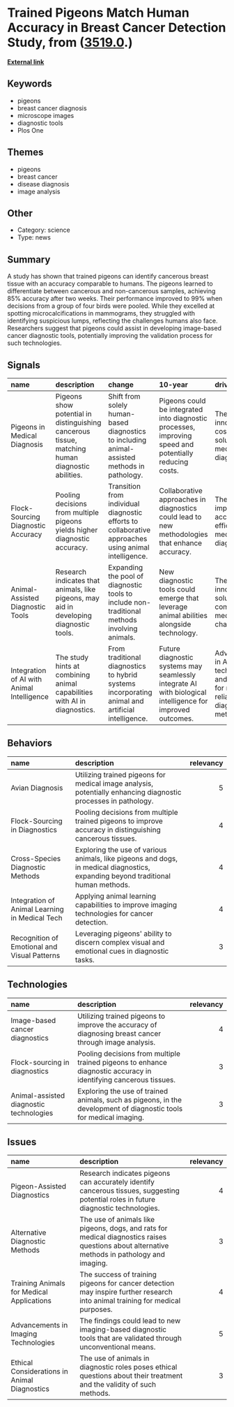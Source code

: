 # __Trained Pigeons Match Human Accuracy in Breast Cancer Detection Study__, from ([3519.0](https://kghosh.substack.com/p/3519.0).)

__[External link](https://www.bbc.com/news/science-environment-34878151.amp)__



## Keywords

* pigeons
* breast cancer diagnosis
* microscope images
* diagnostic tools
* Plos One

## Themes

* pigeons
* breast cancer
* disease diagnosis
* image analysis

## Other

* Category: science
* Type: news

## Summary

A study has shown that trained pigeons can identify cancerous breast tissue with an accuracy comparable to humans. The pigeons learned to differentiate between cancerous and non-cancerous samples, achieving 85% accuracy after two weeks. Their performance improved to 99% when decisions from a group of four birds were pooled. While they excelled at spotting microcalcifications in mammograms, they struggled with identifying suspicious lumps, reflecting the challenges humans also face. Researchers suggest that pigeons could assist in developing image-based cancer diagnostic tools, potentially improving the validation process for such technologies.

## Signals

| name                                       | description                                                                                     | change                                                                                               | 10-year                                                                                                   | driving-force                                                                    |   relevancy |
|:-------------------------------------------|:------------------------------------------------------------------------------------------------|:-----------------------------------------------------------------------------------------------------|:----------------------------------------------------------------------------------------------------------|:---------------------------------------------------------------------------------|------------:|
| Pigeons in Medical Diagnosis               | Pigeons show potential in distinguishing cancerous tissue, matching human diagnostic abilities. | Shift from solely human-based diagnostics to including animal-assisted methods in pathology.         | Pigeons could be integrated into diagnostic processes, improving speed and potentially reducing costs.    | The need for innovative and cost-effective solutions in medical diagnostics.     |           4 |
| Flock-Sourcing Diagnostic Accuracy         | Pooling decisions from multiple pigeons yields higher diagnostic accuracy.                      | Transition from individual diagnostic efforts to collaborative approaches using animal intelligence. | Collaborative approaches in diagnostics could lead to new methodologies that enhance accuracy.            | The drive for improved accuracy and efficiency in medical diagnostics.           |           4 |
| Animal-Assisted Diagnostic Tools           | Research indicates that animals, like pigeons, may aid in developing diagnostic tools.          | Expanding the pool of diagnostic tools to include non-traditional methods involving animals.         | New diagnostic tools could emerge that leverage animal abilities alongside technology.                    | The pursuit of innovative solutions to complex medical challenges.               |           5 |
| Integration of AI with Animal Intelligence | The study hints at combining animal capabilities with AI in diagnostics.                        | From traditional diagnostics to hybrid systems incorporating animal and artificial intelligence.     | Future diagnostic systems may seamlessly integrate AI with biological intelligence for improved outcomes. | Advancements in AI technology and a search for more reliable diagnostic methods. |           4 |

## Behaviors

| name                                           | description                                                                                                                      |   relevancy |
|:-----------------------------------------------|:---------------------------------------------------------------------------------------------------------------------------------|------------:|
| Avian Diagnosis                                | Utilizing trained pigeons for medical image analysis, potentially enhancing diagnostic processes in pathology.                   |           5 |
| Flock-Sourcing in Diagnostics                  | Pooling decisions from multiple trained pigeons to improve accuracy in distinguishing cancerous tissues.                         |           4 |
| Cross-Species Diagnostic Methods               | Exploring the use of various animals, like pigeons and dogs, in medical diagnostics, expanding beyond traditional human methods. |           4 |
| Integration of Animal Learning in Medical Tech | Applying animal learning capabilities to improve imaging technologies for cancer detection.                                      |           4 |
| Recognition of Emotional and Visual Patterns   | Leveraging pigeons' ability to discern complex visual and emotional cues in diagnostic tasks.                                    |           3 |

## Technologies

| name                                    | description                                                                                                        |   relevancy |
|:----------------------------------------|:-------------------------------------------------------------------------------------------------------------------|------------:|
| Image-based cancer diagnostics          | Utilizing trained pigeons to improve the accuracy of diagnosing breast cancer through image analysis.              |           4 |
| Flock-sourcing in diagnostics           | Pooling decisions from multiple trained pigeons to enhance diagnostic accuracy in identifying cancerous tissues.   |           3 |
| Animal-assisted diagnostic technologies | Exploring the use of trained animals, such as pigeons, in the development of diagnostic tools for medical imaging. |           3 |

## Issues

| name                                         | description                                                                                                                                  |   relevancy |
|:---------------------------------------------|:---------------------------------------------------------------------------------------------------------------------------------------------|------------:|
| Pigeon-Assisted Diagnostics                  | Research indicates pigeons can accurately identify cancerous tissues, suggesting potential roles in future diagnostic technologies.          |           4 |
| Alternative Diagnostic Methods               | The use of animals like pigeons, dogs, and rats for medical diagnostics raises questions about alternative methods in pathology and imaging. |           3 |
| Training Animals for Medical Applications    | The success of training pigeons for cancer detection may inspire further research into animal training for medical purposes.                 |           4 |
| Advancements in Imaging Technologies         | The findings could lead to new imaging-based diagnostic tools that are validated through unconventional means.                               |           5 |
| Ethical Considerations in Animal Diagnostics | The use of animals in diagnostic roles poses ethical questions about their treatment and the validity of such methods.                       |           3 |